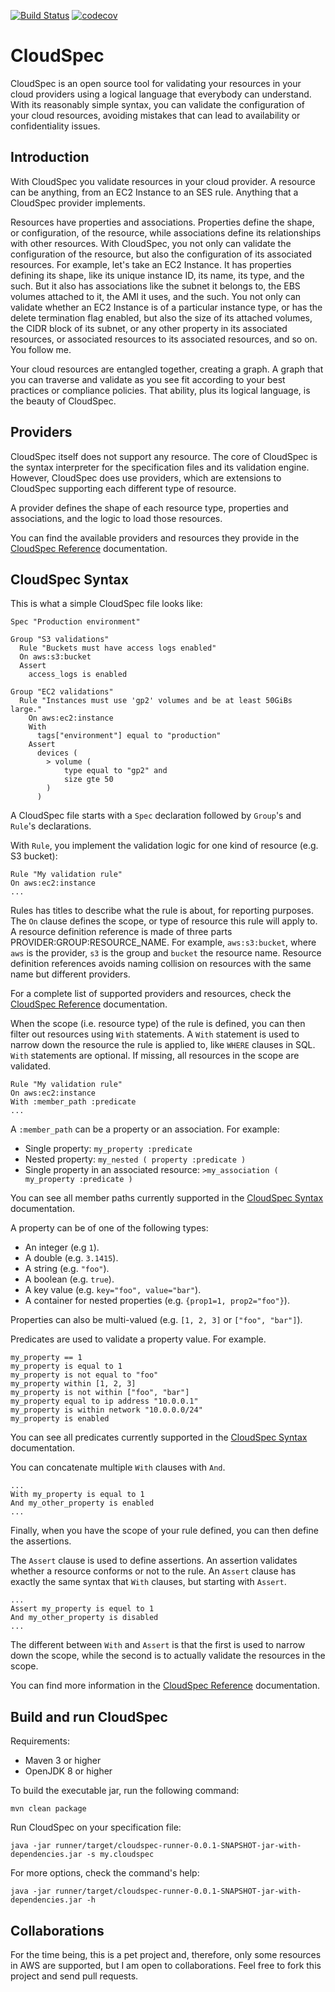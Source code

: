 [![Build Status](https://travis-ci.com/efoncubierta/cloudspec.svg?branch=master)](https://travis-ci.com/efoncubierta/cloudspec)
[![codecov](https://codecov.io/gh/efoncubierta/cloudspec/branch/master/graph/badge.svg)](https://codecov.io/gh/efoncubierta/cloudspec)

# CloudSpec

CloudSpec is an open source tool for validating your resources in your cloud providers using a logical language that
everybody can understand. With its reasonably simple syntax, you can validate the configuration of your cloud resources,
avoiding mistakes that can lead to availability or confidentiality issues.

## Introduction

With CloudSpec you validate resources in your cloud provider. A resource can be anything, from an EC2 Instance to an SES
rule. Anything that a CloudSpec provider implements.

Resources have properties and associations. Properties define the shape, or configuration, of the resource, while
associations define its relationships with other resources. With CloudSpec, you not only can validate the configuration
of the resource, but also the configuration of its associated resources. For example, let's take an EC2 Instance. It has
properties defining its shape, like its unique instance ID, its name, its type, and the such. But it also has
associations like the subnet it belongs to, the EBS volumes attached to it, the AMI it uses, and the such. You not only
can validate whether an EC2 Instance is of a particular instance type, or has the delete termination flag enabled, but
also the size of its attached volumes, the CIDR block of its subnet, or any other property in its associated resources,
or associated resources to its associated resources, and so on. You follow me.

Your cloud resources are entangled together, creating a graph. A graph that you can traverse and validate as you see fit
according to your best practices or compliance policies. That ability, plus its logical language, is the beauty of
CloudSpec.
 
## Providers

CloudSpec itself does not support any resource. The core of CloudSpec is the syntax interpreter for the specification
files and its validation engine. However, CloudSpec does use providers, which are extensions to CloudSpec supporting
each different type of resource.

A provider defines the shape of each resource type, properties and associations, and the logic to load those resources.

You can find the available providers and resources they provide in the [CloudSpec Reference](/doc/index.md) documentation.

## CloudSpec Syntax

This is what a simple CloudSpec file looks like:

```
Spec "Production environment"

Group "S3 validations"
  Rule "Buckets must have access logs enabled"
  On aws:s3:bucket
  Assert
    access_logs is enabled

Group "EC2 validations"
  Rule "Instances must use 'gp2' volumes and be at least 50GiBs large."
    On aws:ec2:instance
    With
      tags["environment"] equal to "production"
    Assert
      devices (
        > volume (
            type equal to "gp2" and
            size gte 50
        )
      )
```

A CloudSpec file starts with a `Spec` declaration followed by `Group`'s and `Rule`'s declarations.

With `Rule`, you implement the validation logic for one kind of resource (e.g. S3 bucket):

```
Rule "My validation rule"
On aws:ec2:instance
...
```

Rules has titles to describe what the rule is about, for reporting purposes. The `On` clause defines the scope, or
type of resource this rule will apply to. A resource definition reference is made of three parts
PROVIDER:GROUP:RESOURCE_NAME. For example, `aws:s3:bucket`, where `aws` is the provider, `s3` is the group and `bucket`
the resource name. Resource definition references avoids naming collision on resources with the same name but different
providers.

For a complete list of supported providers and resources, check the [CloudSpec Reference](/doc/index.md) documentation.

When the scope (i.e. resource type) of the rule is defined, you can then filter out resources using `With` statements.
A `With` statement is used to narrow down the resource the rule is applied to, like `WHERE` clauses in SQL. `With`
statements are optional. If missing, all resources in the scope are validated.

```
Rule "My validation rule"
On aws:ec2:instance
With :member_path :predicate
...
```

A `:member_path` can be a property or an association. For example:

- Single property: `my_property :predicate`
- Nested property: `my_nested ( property :predicate )`
- Single property in an associated resource: `>my_association ( my_property :predicate )`

You can see all member paths currently supported in the [CloudSpec Syntax](/doc/syntax.md#members-paths) documentation.

A property can be of one of the following types:

- An integer (e.g `1`).
- A double (e.g. `3.1415`).
- A string (e.g. `"foo"`).
- A boolean (e.g. `true`).
- A key value (e.g. `key="foo", value="bar"`).
- A container for nested properties (e.g. `{prop1=1, prop2="foo"}`).

Properties can also be multi-valued (e.g. `[1, 2, 3]` or `["foo", "bar"]`).

Predicates are used to validate a property value. For example.

```
my_property == 1
my_property is equal to 1
my_property is not equal to "foo"
my_property within [1, 2, 3]
my_property is not within ["foo", "bar"]
my_property equal to ip address "10.0.0.1"
my_property is within network "10.0.0.0/24"
my_property is enabled
```

You can see all predicates currently supported in the [CloudSpec Syntax](/doc/syntax.md#predicates) documentation.

You can concatenate multiple `With` clauses with `And`.

```
...
With my_property is equal to 1
And my_other_property is enabled
...
```
 
Finally, when you have the scope of your rule defined, you can then define the assertions.

The `Assert` clause is used to define assertions. An assertion validates whether a resource conforms or not to the rule.
An `Assert` clause has exactly the same syntax that `With` clauses, but starting with `Assert`.

```
...
Assert my_property is equel to 1
And my_other_property is disabled
...
```

The different between `With` and `Assert` is that the first is used to narrow down the scope, while the second is to
actually validate the resources in the scope.

You can find more information in the [CloudSpec Reference](/doc/index.md) documentation.

## Build and run CloudSpec

Requirements:

- Maven 3 or higher
- OpenJDK 8 or higher

To build the executable jar, run the following command:

```$bash
mvn clean package
```

Run CloudSpec on your specification file:

```
java -jar runner/target/cloudspec-runner-0.0.1-SNAPSHOT-jar-with-dependencies.jar -s my.cloudspec
```

For more options, check the command's help:

```$bash
java -jar runner/target/cloudspec-runner-0.0.1-SNAPSHOT-jar-with-dependencies.jar -h
```

## Collaborations

For the time being, this is a pet project and, therefore, only some resources in AWS are supported, but I am open to
collaborations. Feel free to fork this project and send pull requests.